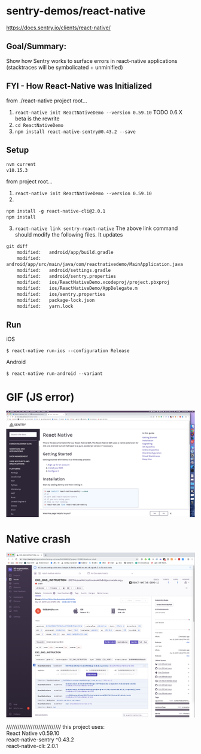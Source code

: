 # sentry-demos/react-native

https://docs.sentry.io/clients/react-native/

## Goal/Summary:
Show how Sentry works to surface errors in react-native applications (stacktraces will be symbolicated + unminified)

## FYI - How React-Native was Initialized
from ./react-native project root...  
1. `react-native init ReactNativeDemo --version 0.59.10` TODO 0.6.X beta is the rewrite
2. `cd ReactNativeDemo`
2. `npm install react-native-sentry@0.43.2 --save`

## Setup
```
nvm current
v10.15.3
```
from project root...
1. `react-native init ReactNativeDemo --version 0.59.10`
2.
```
npm install -g react-native-cli@2.0.1
npm install
```
3. `react-native link sentry-react-native`
The above link command should modify the following files. It updates 
```
git diff
    modified:   android/app/build.gradle
    modified:   android/app/src/main/java/com/reactnativedemo/MainApplication.java
    modified:   android/settings.gradle
    modified:   android/sentry.properties
    modified:   ios/ReactNativeDemo.xcodeproj/project.pbxproj
    modified:   ios/ReactNativeDemo/AppDelegate.m
    modified:   ios/sentry.properties
    modified:   package-lock.json
    modified:   yarn.lock
```

## Run
iOS
```
$ react-native run-ios --configuration Release
```
Android
```
$ react-native run-android --variant
```

# GIF (JS error)
![Alt Text](react-native-demo.gif)

# Native crash
![Alt Text](native-crash.png)


/////////////////////////////
this project uses:  
React Native v0.59.10  
react-native-sentry ^0.43.2  
react-native-cli: 2.0.1

